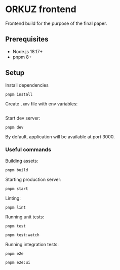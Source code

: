 # ORKUZ frontend

Frontend build for the purpose of the final paper.

## Prerequisites

- Node.js 18.17+
- pnpm 8+

## Setup

Install dependencies

```shell
pnpm install
```

Create `.env` file with env variables:

```dotenv

```

Start dev server:

```shell
pnpm dev
```

By default, application will be available at port 3000.

### Useful commands

Building assets:

```shell
pnpm build
```

Starting production server:

```shell
pnpm start
```

Linting:

```shell
pnpm lint
```

Running unit tests:

```shell
pnpm test
```

```shell
pnpm test:watch
```

Running integration tests:

```shell
pnpm e2e
```

```shell
pnpm e2e:ui
```
